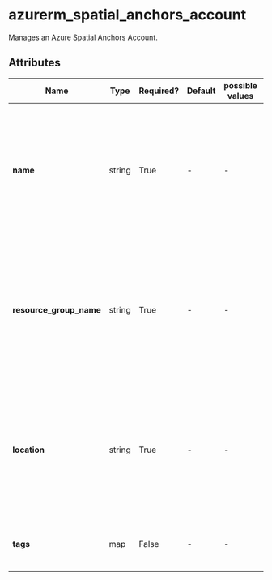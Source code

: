 # azurerm_spatial_anchors_account

Manages an Azure Spatial Anchors Account.

## Attributes

| Name | Type | Required? | Default  | possible values | Description |
| ---- | ---- | --------- | -------- | ----------- | ----------- |
| **name** | string | True | -  |  -  | Specifies the name of the Spatial Anchors Account. Changing this forces a new resource to be created. Must be globally unique. | 
| **resource_group_name** | string | True | -  |  -  | The name of the resource group in which to create the Spatial Anchors Account. Changing this forces a new resource to be created. | 
| **location** | string | True | -  |  -  | Specifies the supported Azure location where the resource exists. Changing this forces a new resource to be created. | 
| **tags** | map | False | -  |  -  | A mapping of tags to assign to the resource. | 

